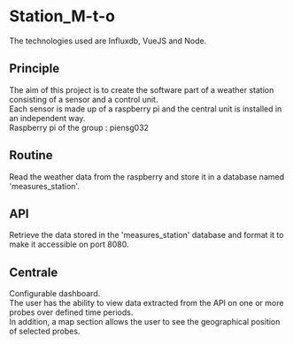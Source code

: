 # Station_M-t-o

The technologies used are Influxdb, VueJS and Node.

## Principle

The aim of this project is to create the software part of a weather station consisting of a sensor and a control unit.
<br/>Each sensor is made up of a raspberry pi and the central unit is installed in an independent way.
<br/>Raspberry pi of the group : piensg032

## Routine

Read the weather data from the raspberry and store it in a database named 'measures_station'.

## API

Retrieve the data stored in the 'measures_station' database and format it to make it accessible on port 8080.

## Centrale

Configurable dashboard.
<br/>The user has the ability to view data extracted from the API on one or more probes over defined time periods.
<br/>In addition, a map section allows the user to see the geographical position of selected probes.


